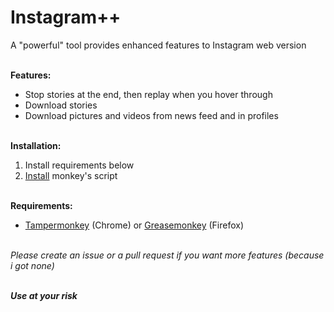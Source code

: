 # Instagram++
A "powerful" tool provides enhanced features to Instagram web version<br/><br/>

**Features:**<br/>
- Stop stories at the end, then replay when you hover through<br/>
- Download stories<br/>
- Download pictures and videos from news feed and in profiles<br/><br/>

**Installation:**<br/>
1. Install requirements below<br/>
2. [Install](https://maxhyt.github.io/InstagramPlusPlus/InstagramPlusPlus.user.js) monkey's script<br/><br/>

**Requirements:**<br/>
- [Tampermonkey](https://chrome.google.com/webstore/detail/tampermonkey/dhdgffkkebhmkfjojejmpbldmpobfkfo) (Chrome) or [Greasemonkey](https://addons.mozilla.org/en-US/firefox/addon/greasemonkey/) (Firefox)<br/><br/>

*Please create an issue or a pull request if you want more features (because i got none)*<br><br>

***Use at your risk***
